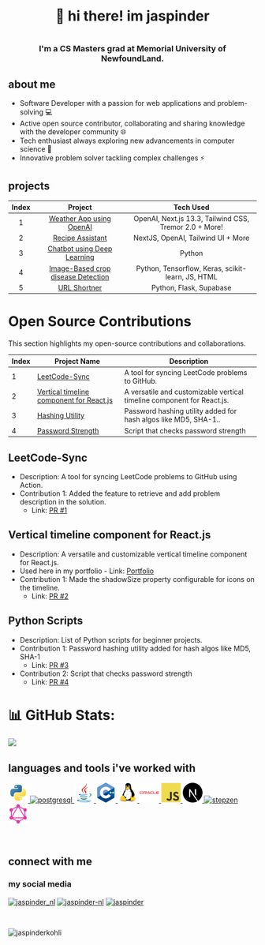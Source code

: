 <h1 align="center"> 👋  hi there! im jaspinder <h1>

<h3 align="center"> I'm a CS Masters grad at Memorial University of NewfoundLand. <h3>

## about me

* Software Developer with a passion for web applications and problem-solving 💻
* Active open source contributor, collaborating and sharing knowledge with the developer community 🌐
* Tech enthusiast always exploring new advancements in computer science 🌟
* Innovative problem solver tackling complex challenges ⚡


  
## projects

| Index | Project | Tech Used |
|:------:|:-----------------:|:------:|
|   1  |[Weather App using OpenAI](https://github.com/jaspinderkohli/weather-app-stepzen-nextjs)| OpenAI, Next.js 13.3, Tailwind CSS, Tremor 2.0 + More! |
|   2  |[Recipe Assistant](https://github.com/jaspinderkohli/recipe-assistant-openAI)| NextJS, OpenAI, Tailwind UI + More |
|   3  |[Chatbot using Deep Learning](https://github.com/jaspinderkohli/chatbot-python)| Python |
|   4  |[Image-Based crop disease Detection](https://devpost.com/software/one-stop-agro?ref_content=user-portfolio&ref_feature=in_progress)| Python, Tensorflow, Keras, scikit-learn, JS, HTML 
|   5  |[URL Shortner](https://github.com/jaspinderkohli/URL_Shortner)| Python, Flask, Supabase |

# Open Source Contributions

This section highlights my open-source contributions and collaborations.

| Index | Project Name                         | Description                                               |
| ------ | ------------------------------------ | --------------------------------------------------------- |
| 1 | [LeetCode-Sync](https://github.com/joshcai/leetcode-sync/pull/40) | A tool for syncing LeetCode problems to GitHub. |
| 2 | [Vertical timeline component for React.js](https://github.com/stephane-monnot/react-vertical-timeline/pull/162) | A versatile and customizable vertical timeline component for React.js. |
| 3 | [Hashing Utility](https://github.com/larymak/Python-project-Scripts/pull/309) | Password hashing utility added for hash algos like MD5, SHA-1.. |
| 4 | [Password Strength](https://github.com/larymak/Python-project-Scripts/pull/310) | Script that checks password strength |



## LeetCode-Sync
- Description: A tool for syncing LeetCode problems to GitHub using Action.
- Contribution 1: Added the feature to retrieve and add problem description in the solution.
   - Link: [PR #1](https://github.com/joshcai/leetcode-sync/pull/40)

## Vertical timeline component for React.js

- Description: A versatile and customizable vertical timeline component for React.js.
- Used here in my portfolio - Link: [Portfolio](https://jaspinderkohli.com/)
- Contribution 1: Made the shadowSize property configurable for icons on the timeline.
   - Link: [PR #2](https://github.com/stephane-monnot/react-vertical-timeline/pull/162)

## Python Scripts
- Description: List of Python scripts for beginner projects.
- Contribution 1: Password hashing utility added for hash algos like MD5, SHA-1
   - Link: [PR #3](https://github.com/larymak/Python-project-Scripts/pull/309)
- Contribution 2: Script that checks password strength
   - Link: [PR #4](https://github.com/larymak/Python-project-Scripts/pull/310)

# 📊 GitHub Stats:
![](https://github-readme-streak-stats.herokuapp.com/?user=jaspinderkohli&theme=dark&hide_border=false)<br/>


## languages and tools i've worked with

<p align="left">
  <a href="https://www.python.org" target="_blank"> <img src="https://raw.githubusercontent.com/devicons/devicon/master/icons/python/python-original.svg" alt="python" width="40" height="40"/> </a>
  <a href="https://www.postgresql.org/" target="_blank"> <img src="https://www.postgresql.org/media/img/about/press/elephant.png" alt="postgresql" width="40" height="40"/> </a>
  <a href="https://www.java.com" target="_blank"> <img src="https://raw.githubusercontent.com/devicons/devicon/master/icons/java/java-original.svg" alt="java" width="40" height="40"/> </a>
  <a href="https://www.w3schools.com/cpp/" target="_blank"> <img src="https://raw.githubusercontent.com/devicons/devicon/master/icons/cplusplus/cplusplus-original.svg" alt="cplusplus" width="40" height="40"/> </a>
  <a href="https://www.linux.org/" target="_blank"> <img src="https://raw.githubusercontent.com/devicons/devicon/master/icons/linux/linux-original.svg" alt="linux" width="40" height="40"/> </a> 
  <a href="https://www.oracle.com/" target="_blank"> <img src="https://raw.githubusercontent.com/devicons/devicon/master/icons/oracle/oracle-original.svg" alt="oracle" width="40" height="40"/> </a>
  <a href="https://developer.mozilla.org/en-US/docs/Web/JavaScript" target="_blank"> <img src="https://raw.githubusercontent.com/devicons/devicon/master/icons/javascript/javascript-original.svg" alt="javascript" width="40" height="40"/> </a>
  <a href="https://nextjs.org/" target="_blank"> <img src="https://raw.githubusercontent.com/devicons/devicon/master/icons/nextjs/nextjs-original.svg" alt="nextjs" width="40" height="40" style="background-color: white;"/> </a>
  <a href="https://stepzen.com/" target="_blank"> <img src="https://stepzen.com/images/logo.svg" alt="stepzen" width="40" height="40"/> </a>
  <a href="https://graphql.org/" target="_blank"> <img src="https://raw.githubusercontent.com/devicons/devicon/master/icons/graphql/graphql-plain.svg" alt="graphql" width="40" height="40"/> </a>
</p>

<br>

## connect with me

<h3 align="left">my social media</h3>
<p align="left">
<a href="https://twitter.com/jaspinder_nl" target="blank"><img align="center" src="https://raw.githubusercontent.com/rahuldkjain/github-profile-readme-generator/master/src/images/icons/Social/twitter.svg" alt="jaspinder_nl" height="30" width="40" /></a>
<a href="https://www.linkedin.com/in/jaspinder-nl" target="blank"><img align="center" src="https://raw.githubusercontent.com/rahuldkjain/github-profile-readme-generator/master/src/images/icons/Social/linked-in-alt.svg" alt="jaspinder-nl" height="30" width="40" /></a>
<a href="https://leetcode.com/jaspinder" target="blank"><img align="center" src="https://raw.githubusercontent.com/rahuldkjain/github-profile-readme-generator/master/src/images/icons/Social/leet-code.svg" alt="jaspinder" height="30" width="40" /></a>
</p>
<br>

<p align="left"> <img src="https://komarev.com/ghpvc/?username=jaspinderkohli&label=Profile%20views&color=0e75b6&style=flat" alt="jaspinderkohli" /> </p>

<!--
**jaspinderkohli/jaspinderkohli** is a ✨ _special_ ✨ repository because its `README.md` (this file) appears on your GitHub profile.

Here are some ideas to get you started:

- 🔭 I’m currently working on ...
- 🌱 I’m currently learning ...
- 👯 I’m looking to collaborate on ...
- 🤔 I’m looking for help with ...
- 💬 Ask me about ...
- 📫 How to reach me: ...
- 😄 Pronouns: ...
- ⚡ Fun fact: ...
-->
